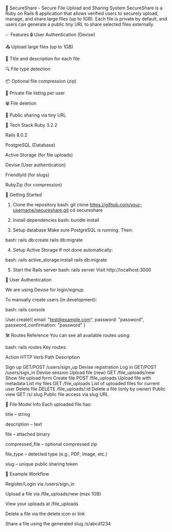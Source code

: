 📁 SecureShare - Secure File Upload and Sharing System
SecureShare is a Ruby on Rails 8 application that allows verified users to securely upload, manage, and share large files (up to 1GB). Each file is private by default, and users can generate a public tiny URL to share selected files externally.

✅ Features
🔒 User Authentication (Devise)

📤 Upload large files (up to 1GB)

📝 Title and description for each file

🔍 File type detection

📦 Optional file compression (zip)

🔐 Private file listing per user

🗑️ File deletion

🔗 Public sharing via tiny URL



🧰 Tech Stack
Ruby 3.2.2

Rails 8.0.2

PostgreSQL (Database)

Active Storage (for file uploads)

Devise (User authentication)

FriendlyId (for slugs)

RubyZip (for compression)




🚀 Getting Started

1. Clone the repository
bash:
git clone https://github.com/your-username/secureshare.git
cd secureshare


2. Install dependencies
bash:
bundle install


3. Setup database
Make sure PostgreSQL is running. Then:

bash:
rails db:create
rails db:migrate


4. Setup Active Storage
If not done automatically:

bash:
rails active_storage:install
rails db:migrate


5. Start the Rails server
bash:
rails server
Visit http://localhost:3000


👤 User Authentication

We are using Devise for login/signup.

To manually create users (in development):

bash:
rails console

User.create!(
  email: "test@example.com",
  password: "password",
  password_confirmation: "password"
)



🛠️ Routes Reference
You can see all available routes using:

bash:
rails routes
Key routes:

Action	            HTTP Verb	            Path	                Description

Sign up	            GET/POST	        /users/sign_up	            Devise registration
Log in	            GET/POST	        /users/sign_in	            Devise session
Upload file (new)	GET	                /file_uploads/new	        Show file upload form
Create file	        POST	            /file_uploads	            Upload file with metadata
List my files	    GET	                /file_uploads	            List of uploaded files for current user
Delete file	        DELETE	            /file_uploads/:id	        Delete a file (only by owner)
Public view	        GET	                /s/:slug	                Public file access via slug URL



📎 File Model Info
Each uploaded file has:

title – string

description – text

file – attached binary

compressed_file – optional compressed zip

file_type – detected type (e.g., PDF, Image, etc.)

slug – unique public sharing token



🧪 Example Workflow

Register/Login via /users/sign_in

Upload a file via /file_uploads/new (max 1GB)

View your uploads at /file_uploads

Delete a file via the delete icon or link

Share a file using the generated slug /s/abcd1234